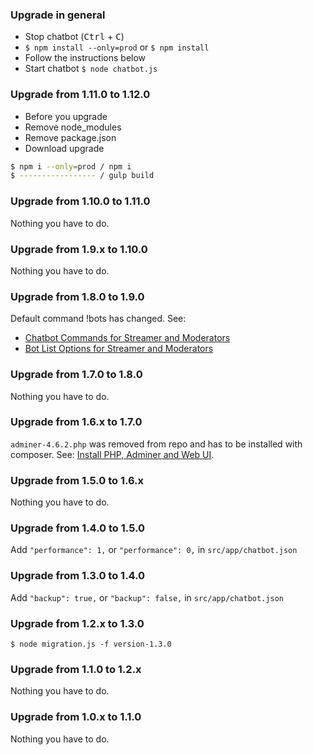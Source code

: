 ### Upgrade in general
- Stop chatbot (<kbd>Ctrl</kbd> + <kbd>C</kbd>)
- `$ npm install --only=prod` or `$ npm install`
- Follow the instructions below
- Start chatbot `$ node chatbot.js`

### Upgrade from 1.11.0 to 1.12.0
- Before you upgrade
- Remove node_modules
- Remove package.json
- Download upgrade
```bash
$ npm i --only=prod / npm i
$ ----------------- / gulp build
```

### Upgrade from 1.10.0 to 1.11.0
Nothing you have to do.

### Upgrade from 1.9.x to 1.10.0
Nothing you have to do.

### Upgrade from 1.8.0 to 1.9.0
Default command !bots has changed.
See:
- [Chatbot Commands for Streamer and Moderators](#chatbot-commands-for-streamer-and-moderators)
- [Bot List Options for Streamer and Moderators](#bot-list-options-for-streamer-and-moderators)

### Upgrade from 1.7.0 to 1.8.0
Nothing you have to do.

### Upgrade from 1.6.x to 1.7.0
`adminer-4.6.2.php` was removed from repo and has to be installed with composer.
See: [Install PHP, Adminer and Web UI](https://github.com/CodelineRed/twitch-chatbot/#install-php-adminer-and-web-ui-optional).

### Upgrade from 1.5.0 to 1.6.x
Nothing you have to do.

### Upgrade from 1.4.0 to 1.5.0
Add `"performance": 1,` or `"performance": 0,` in `src/app/chatbot.json`

### Upgrade from 1.3.0 to 1.4.0
Add `"backup": true,` or `"backup": false,` in `src/app/chatbot.json`

### Upgrade from 1.2.x to 1.3.0
`$ node migration.js -f version-1.3.0`

### Upgrade from 1.1.0 to 1.2.x
Nothing you have to do.

### Upgrade from 1.0.x to 1.1.0
Nothing you have to do.
